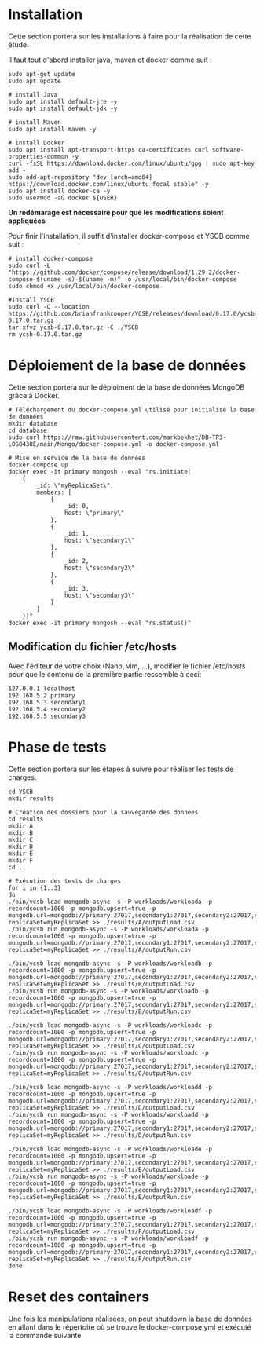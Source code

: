 # Installation
Cette section portera sur les installations à faire pour la réalisation de cette étude.

Il faut tout d'abord installer java, maven et docker comme suit : 
```
sudo apt-get update
sudo apt update 

# install Java
sudo apt install default-jre -y
sudo apt install default-jdk -y

# install Maven
sudo apt install maven -y

# install Docker
sudo apt install apt-transport-https ca-certificates curl software-properties-common -y
curl -fsSL https://download.docker.com/linux/ubuntu/gpg | sudo apt-key add -
sudo add-apt-repository "dev [arch=amd64] https://download.docker.com/linux/ubuntu focal stable" -y
sudo apt install docker-ce -y
sudo usermod -aG docker ${USER}
```
**Un redémarage est nécessaire pour que les modifications soient appliquées**

Pour finir l'installation, il suffit d'installer docker-compose et YSCB comme suit :
```
# install docker-compose
sudo curl -L "https://github.com/docker/compose/release/download/1.29.2/docker-compose-$(uname -s)-$(uname -m)" -o /usr/local/bin/docker-compose
sudo chmod +x /usr/local/bin/docker-compose

#install YSCB
sudo curl -O --location https://github.com/brianfrankcooper/YCSB/releases/download/0.17.0/ycsb-0.17.0.tar.gz
tar xfvz ycsb-0.17.0.tar.gz -C ./YSCB
rm ycsb-0.17.0.tar.gz
```

# Déploiement de la base de données
Cette section portera sur le déploiment de la base de données MongoDB grâce à Docker.

```
# Téléchargement du docker-compose.yml utilisé pour initialisé la base de données
mkdir database
cd database
sudo curl https://raw.githubusercontent.com/markbekhet/DB-TP3-LOG8430E/main/Mongo/docker-compose.yml -o docker-compose.yml

# Mise en service de la base de données
docker-compose up
docker exec -it primary mongosh --eval "rs.initiate(
    {
        _id: \"myReplicaSet\", 
        members: [
            {
                _id: 0, 
                host: \"primary\"
            },
            {
                _id: 1, 
                host: \"secondary1\"
            },
            {
                _id: 2, 
                host: \"secondary2\"
            },
            {
                _id: 3, 
                host: \"secondary3\"
            }
        ]
    })"
docker exec -it primary mongosh --eval "rs.status()"
```

## Modification du fichier /etc/hosts
Avec l'éditeur de votre choix (Nano, vim, ...), modifier le fichier /etc/hosts pour que le contenu de la première partie ressemble à ceci: 
```
127.0.0.1 localhost
192.168.5.2 primary
192.168.5.3 secondary1
192.168.5.4 secondary2
192.168.5.5 secondary3
```


# Phase de tests
Cette section portera sur les étapes à suivre pour réaliser les tests de charges.

```
cd YSCB
mkdir results

# Création des dossiers pour la sauvegarde des données
cd results
mkdir A
mkdir B
mkdir C
mkdir D
mkdir E
mkdir F
cd ..

# Exécution des tests de charges
for i in {1..3}
do
./bin/ycsb load mongodb-async -s -P workloads/workloada -p recordcount=1000 -p mongodb.upsert=true -p mongodb.url=mongodb://primary:27017,secondary1:27017,secondary2:27017,secondary3:27017/?replicaSet=myReplicaSet >> ./results/A/outputLoad.csv
./bin/ycsb run mongodb-async -s -P workloads/workloada -p recordcount=1000 -p mongodb.upsert=true -p mongodb.url=mongodb://primary:27017,secondary1:27017,secondary2:27017,secondary3:27017/?replicaSet=myReplicaSet >> ./results/A/outputRun.csv

./bin/ycsb load mongodb-async -s -P workloads/workloadb -p recordcount=1000 -p mongodb.upsert=true -p mongodb.url=mongodb://primary:27017,secondary1:27017,secondary2:27017,secondary3:27017/?replicaSet=myReplicaSet >> ./results/B/outputLoad.csv
./bin/ycsb run mongodb-async -s -P workloads/workloadb -p recordcount=1000 -p mongodb.upsert=true -p mongodb.url=mongodb://primary:27017,secondary1:27017,secondary2:27017,secondary3:27017/?replicaSet=myReplicaSet >> ./results/B/outputRun.csv

./bin/ycsb load mongodb-async -s -P workloads/workloadc -p recordcount=1000 -p mongodb.upsert=true -p mongodb.url=mongodb://primary:27017,secondary1:27017,secondary2:27017,secondary3:27017/?replicaSet=myReplicaSet >> ./results/C/outputLoad.csv
./bin/ycsb run mongodb-async -s -P workloads/workloadc -p recordcount=1000 -p mongodb.upsert=true -p mongodb.url=mongodb://primary:27017,secondary1:27017,secondary2:27017,secondary3:27017/?replicaSet=myReplicaSet >> ./results/C/outputRun.csv

./bin/ycsb load mongodb-async -s -P workloads/workloadd -p recordcount=1000 -p mongodb.upsert=true -p mongodb.url=mongodb://primary:27017,secondary1:27017,secondary2:27017,secondary3:27017/?replicaSet=myReplicaSet >> ./results/D/outputLoad.csv
./bin/ycsb run mongodb-async -s -P workloads/workloadd -p recordcount=1000 -p mongodb.upsert=true -p mongodb.url=mongodb://primary:27017,secondary1:27017,secondary2:27017,secondary3:27017/?replicaSet=myReplicaSet >> ./results/D/outputRun.csv

./bin/ycsb load mongodb-async -s -P workloads/workloade -p recordcount=1000 -p mongodb.upsert=true -p mongodb.url=mongodb://primary:27017,secondary1:27017,secondary2:27017,secondary3:27017/?replicaSet=myReplicaSet >> ./results/E/outputLoad.csv
./bin/ycsb run mongodb-async -s -P workloads/workloade -p recordcount=1000 -p mongodb.upsert=true -p mongodb.url=mongodb://primary:27017,secondary1:27017,secondary2:27017,secondary3:27017/?replicaSet=myReplicaSet >> ./results/E/outputRun.csv

./bin/ycsb load mongodb-async -s -P workloads/workloadf -p recordcount=1000 -p mongodb.upsert=true -p mongodb.url=mongodb://primary:27017,secondary1:27017,secondary2:27017,secondary3:27017/?replicaSet=myReplicaSet >> ./results/F/outputLoad.csv
./bin/ycsb run mongodb-async -s -P workloads/workloadf -p recordcount=1000 -p mongodb.upsert=true -p mongodb.url=mongodb://primary:27017,secondary1:27017,secondary2:27017,secondary3:27017/?replicaSet=myReplicaSet >> ./results/F/outputRun.csv
done
```

# Reset des containers
Une fois les manipulations réalisées, on peut shutdown la base de données en allant dans le répertoire où se trouve le docker-compose.yml et exécuté la commande suivante
```docker-compose down
```


